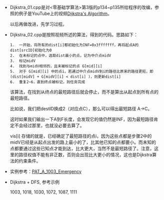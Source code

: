 *	Dijkstra_01.cpp是对<零基础学算法>第3版的p134~p135所给程序的改编，参照的例子是YouTube上的视频[Dijkstra's Algorithm](https://www.youtube.com/watch?v=gdmfOwyQlcI)。

	以后再做改进，先学习过程。

*	Dijkstra_02.cpp是按照视频所述的算法，得到的代码。思路如下：

	```
	1.  一开始，将所有的dist[i]都初始化为INF=0x3fffffff，再将起点A的dist[srcID]初始化为0
	2.  在未标记的点中，选取dist最小的点，记为中介点midV
	3.  标记midV
	4.  找到与midV相邻的，且未被标记的点 G[mid][i]
	5.  对于 G[mid][i] 中的点i，若通过中介点midV到i的路径比原来的路径更短，即 (dist[midV] + G[midV][i] < dist[i] )，则更新dist[i]
	6.  重复2~6，直到终点被标记，则任务完成
	```

	该算法，在找到从终点的最短路径后就会停止，而不是算出从起点到所有点的最短路径。
	
	比如说，我们把destID换成2（对应点C），那么可以得出最短路径 A->C。
	
	这时如果我们输出一下A到F长度，会发现它的值仍然是INF，因为最短路径肯定不会经过那里，也就没必要去算了。

	vis[i] 存储的就是，已经确定了最短路径的点i，因为这些点都是步骤2中的midV已经是从起点出发的路上最小的了，比其他已知的点都要小。而未知的点都要通过这些已知点才能到达，比大更大，当然不是最短路径了。注意，这里的路径权值不能有非正数，否则会出现比大更小的情况，这也是Dijkstra算法的约束条件。

*	实例参考：[PAT_A_1003_Emergency](https://github.com/jJayyyyyyy/cs/blob/master/OJ/PAT/advanced_level/1003_Emergency/emergency.cpp)

*	Dijkstra + DFS, 参考示例

	1003, 1018, 1030, 1072, 1087, 1111
